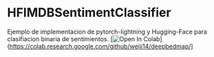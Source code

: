 # HFIMDBSentimentClassifier
Ejemplo de implementacion de pytorch-lightning y Hugging-Face para clasifiacion  binaria de sentimientos. 
[![Open In Colab](https://colab.research.google.com/drive/1Gsy39BIrwrIx5sPPBk7KTFwqvlPQq7JL#scrollTo=le3c3BdjM-zh&uniqifier=4)](https://colab.research.google.com/github/weiji14/deepbedmap/]
